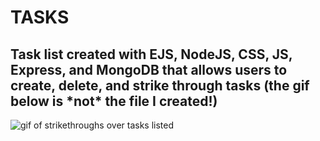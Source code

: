 <h1 style="font-weight: bold">TASKS</h1>
<h2 style="font=weight: bold">Task list created with EJS, NodeJS, CSS, JS, Express, and MongoDB that allows users to create, delete, and strike through tasks (the gif below is *not* the file I created!)</h2>
<img src="https://media.giphy.com/media/3o6ozD4FXYQNv5ERjy/giphy.gif" alt="gif of strikethroughs over tasks listed">